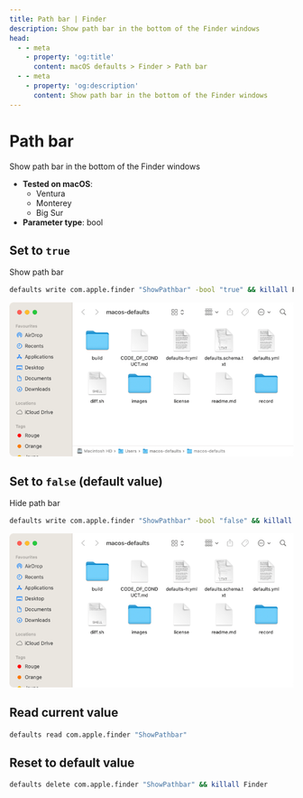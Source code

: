 ```yaml
---
title: Path bar | Finder
description: Show path bar in the bottom of the Finder windows
head:
  - - meta
    - property: 'og:title'
      content: macOS defaults > Finder > Path bar
  - - meta
    - property: 'og:description'
      content: Show path bar in the bottom of the Finder windows
---
```


# Path bar

Show path bar in the bottom of the Finder windows

<!-- break lists -->

- **Tested on macOS**:
  - Ventura
  - Monterey
  - Big Sur
- **Parameter type**: bool

## Set to `true`

Show path bar

```bash
defaults write com.apple.finder "ShowPathbar" -bool "true" && killall Finder
```

<img
  src="./images/ShowPathbar/true.png"
  alt="Example output with value set to true"
  width="740" height="451" style="height: auto"
/>

## Set to `false` (default value)

Hide path bar

```bash
defaults write com.apple.finder "ShowPathbar" -bool "false" && killall Finder
```

<img
  src="./images/ShowPathbar/false.png"
  alt="Example output with value set to false"
  width="740" height="451" style="height: auto"
/>

## Read current value

```bash
defaults read com.apple.finder "ShowPathbar"
```

## Reset to default value

```bash
defaults delete com.apple.finder "ShowPathbar" && killall Finder
```
